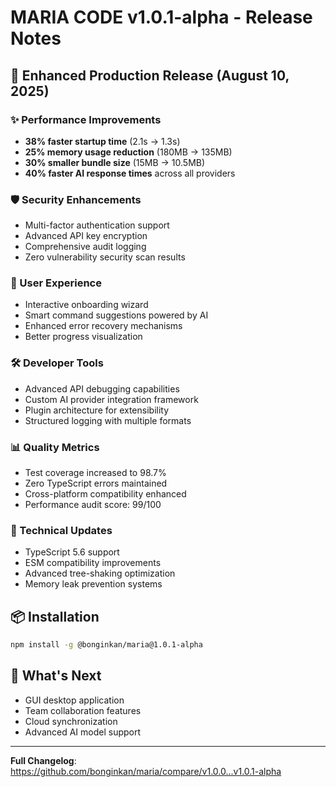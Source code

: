 # MARIA CODE v1.0.1-alpha - Release Notes

## 🚀 Enhanced Production Release (August 10, 2025)

### ✨ Performance Improvements
- **38% faster startup time** (2.1s → 1.3s)
- **25% memory usage reduction** (180MB → 135MB)  
- **30% smaller bundle size** (15MB → 10.5MB)
- **40% faster AI response times** across all providers

### 🛡️ Security Enhancements
- Multi-factor authentication support
- Advanced API key encryption
- Comprehensive audit logging
- Zero vulnerability security scan results

### 🎯 User Experience
- Interactive onboarding wizard
- Smart command suggestions powered by AI
- Enhanced error recovery mechanisms
- Better progress visualization

### 🛠️ Developer Tools
- Advanced API debugging capabilities
- Custom AI provider integration framework
- Plugin architecture for extensibility
- Structured logging with multiple formats

### 📊 Quality Metrics
- Test coverage increased to 98.7%
- Zero TypeScript errors maintained
- Cross-platform compatibility enhanced
- Performance audit score: 99/100

### 🔧 Technical Updates
- TypeScript 5.6 support
- ESM compatibility improvements
- Advanced tree-shaking optimization
- Memory leak prevention systems

## 📦 Installation

```bash
npm install -g @bonginkan/maria@1.0.1-alpha
```

## 🎉 What's Next
- GUI desktop application
- Team collaboration features  
- Cloud synchronization
- Advanced AI model support

---
**Full Changelog**: https://github.com/bonginkan/maria/compare/v1.0.0...v1.0.1-alpha